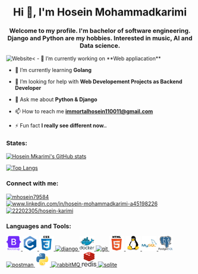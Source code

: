 




<h1 align="center">Hi 👋, I'm Hosein Mohammadkarimi</h1>
<h3 align="center">Welcome to my profile. I'm bachelor of software engineering. Django and Python are my hobbies. Interested in music, AI and Data science.</h3>
<img src="https://camo.githubusercontent.com/304d00bfea9db9980dd13af9c5c2cb41f4ac76144cda22a5244b4c7790847503/68747470733a2f2f696d672e736869656c64732e696f2f776562736974653f646f776e5f636f6c6f723d626c756526646f776e5f6d6573736167653d626c75652675705f636f6c6f723d79656c6c6f772675705f6d6573736167653d6d79253230726573756d652675726c3d6874747073253341253246253246616c6962696764656c692e6769746875622e696f253246" alt="Website" data-canonical-src="https://img.shields.io/website?down_color=blue&amp;down_message=blue&amp;up_color=yellow&amp;up_message=my%20resume&amp;url=https://github.com/Hosein110011" style="max-width: 100%;"><
- 🔭 I’m currently working on **Web appliacation**

- 🌱 I’m currently learning **Golang**

- 🤝 I’m looking for help with **Web Developement Projects as Backend Developer**

- 💬 Ask me about **Python & Django**

- 📫 How to reach me **immortalhosein110011@gmail.com**

- ⚡ Fun fact **I really see different now..**
<h3>States:</h3>

[![Hosein Mkarimi's GitHub stats](https://github-readme-stats.vercel.app/api?username=hosein110011)](https://github.com/hosein110011/github-readme-stats)


[![Top Langs](https://github-readme-stats.vercel.app/api/top-langs/?username=hosein110011&layout=donut-vertical)](https://github.com/hosein110011/github-readme-stats)

<h3 align="left">Connect with me:</h3>
<p align="left">
<a href="https://twitter.com/mhosein79584" target="blank"><img align="center" src="https://raw.githubusercontent.com/rahuldkjain/github-profile-readme-generator/master/src/images/icons/Social/twitter.svg" alt="mhosein79584" height="30" width="40" /></a>
<a href="https://linkedin.com/in/www.linkedin.com/in/hosein-mohammadkarimi-a45198226" target="blank"><img align="center" src="https://raw.githubusercontent.com/rahuldkjain/github-profile-readme-generator/master/src/images/icons/Social/linked-in-alt.svg" alt="www.linkedin.com/in/hosein-mohammadkarimi-a45198226" height="30" width="40" /></a>
<a href="https://stackoverflow.com/users/22202305/hosein-karimi" target="blank"><img align="center" src="https://raw.githubusercontent.com/rahuldkjain/github-profile-readme-generator/master/src/images/icons/Social/stack-overflow.svg" alt="22202305/hosein-karimi" height="30" width="40" /></a>
</p>

<h3 align="left">Languages and Tools:</h3>
<p align="left"> <a href="https://getbootstrap.com" target="_blank" rel="noreferrer"> <img src="https://raw.githubusercontent.com/devicons/devicon/master/icons/bootstrap/bootstrap-plain-wordmark.svg" alt="bootstrap" width="40" height="40"/> </a> <a href="https://www.cprogramming.com/" target="_blank" rel="noreferrer"> <img src="https://raw.githubusercontent.com/devicons/devicon/master/icons/c/c-original.svg" alt="c" width="40" height="40"/> </a> <a href="https://www.w3schools.com/css/" target="_blank" rel="noreferrer"> <img src="https://raw.githubusercontent.com/devicons/devicon/master/icons/css3/css3-original-wordmark.svg" alt="css3" width="40" height="40"/> </a> <a href="https://www.djangoproject.com/" target="_blank" rel="noreferrer"> <img src="https://cdn.worldvectorlogo.com/logos/django.svg" alt="django" width="40" height="40"/> </a> <a href="https://www.docker.com/" target="_blank" rel="noreferrer"> <img src="https://raw.githubusercontent.com/devicons/devicon/master/icons/docker/docker-original-wordmark.svg" alt="docker" width="40" height="40"/> </a> <a href="https://git-scm.com/" target="_blank" rel="noreferrer"> <img src="https://www.vectorlogo.zone/logos/git-scm/git-scm-icon.svg" alt="git" width="40" height="40"/> </a> <a href="https://www.w3.org/html/" target="_blank" rel="noreferrer"> <img src="https://raw.githubusercontent.com/devicons/devicon/master/icons/html5/html5-original-wordmark.svg" alt="html5" width="40" height="40"/> </a> <a href="https://www.linux.org/" target="_blank" rel="noreferrer"> <img src="https://raw.githubusercontent.com/devicons/devicon/master/icons/linux/linux-original.svg" alt="linux" width="40" height="40"/> </a> <a href="https://www.mysql.com/" target="_blank" rel="noreferrer"> <img src="https://raw.githubusercontent.com/devicons/devicon/master/icons/mysql/mysql-original-wordmark.svg" alt="mysql" width="40" height="40"/> </a> <a href="https://www.postgresql.org" target="_blank" rel="noreferrer"> <img src="https://raw.githubusercontent.com/devicons/devicon/master/icons/postgresql/postgresql-original-wordmark.svg" alt="postgresql" width="40" height="40"/> </a> <a href="https://postman.com" target="_blank" rel="noreferrer"> <img src="https://www.vectorlogo.zone/logos/getpostman/getpostman-icon.svg" alt="postman" width="40" height="40"/> </a> <a href="https://www.python.org" target="_blank" rel="noreferrer"> <img src="https://raw.githubusercontent.com/devicons/devicon/master/icons/python/python-original.svg" alt="python" width="40" height="40"/> </a> <a href="https://www.rabbitmq.com" target="_blank" rel="noreferrer"> <img src="https://www.vectorlogo.zone/logos/rabbitmq/rabbitmq-icon.svg" alt="rabbitMQ" width="40" height="40"/> </a> <a href="https://redis.io" target="_blank" rel="noreferrer"> <img src="https://raw.githubusercontent.com/devicons/devicon/master/icons/redis/redis-original-wordmark.svg" alt="redis" width="40" height="40"/> </a> <a href="https://www.sqlite.org/" target="_blank" rel="noreferrer"> <img src="https://www.vectorlogo.zone/logos/sqlite/sqlite-icon.svg" alt="sqlite" width="40" height="40"/> </a> </p>
